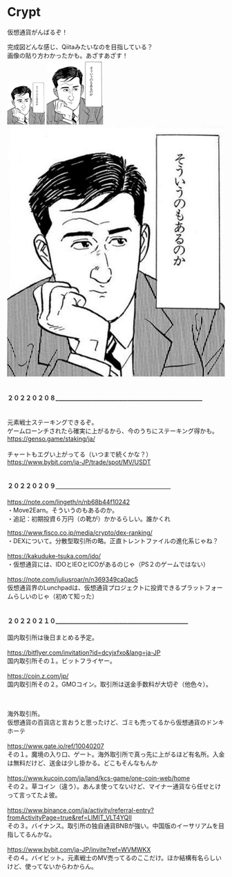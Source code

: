 # Crypt
仮想通貨がんばるぞ！

完成図どんな感じ、Qiitaみたいなのを目指している？<br>
画像の貼り方わかったかも。あざすあざす！<br>
<img src="https://github.com/uhy-uhy/Crypt/blob/main/Ch1hKE5VIAAJhS6.jpeg" height="100px" />
<img src="https://github.com/uhy-uhy/Crypt/blob/main/Ch1hKE5VIAAJhS6.jpeg" height="150px" />
![そういうのもあるのか](https://github.com/uhy-uhy/Crypt/blob/main/Ch1hKE5VIAAJhS6.jpeg)
<br><br>


#### ２０２２０２０８___________________________________________________<br><br>
元素戦士ステーキングできるぞ。<br>
ゲームローンチされたら確実に上がるから、今のうちにステーキング得かも。<br>
https://genso.game/staking/ja/<br>
<br>
チャートもエグい上がってる（いつまで続くかな？）<br>
https://www.bybit.com/ja-JP/trade/spot/MV/USDT<br><br>

#### ２０２２０２０９＿＿＿＿＿＿＿＿＿＿＿＿＿＿＿＿＿＿＿<br>
https://note.com/lingeth/n/nb68b44f10242
<br>・Move2Earn。そういうのもあるのか。<br>・追記：初期投資６万円（の靴が）かかるらしい。誰かくれ<br>

https://www.fisco.co.jp/media/crypto/dex-ranking/ <br>
・DEXについて。分散型取引所の略。正直トレントファイルの進化系じゃね？<br>
<br>
https://kakuduke-tsuka.com/ido/
<br>
・仮想通貨には、IDOとIEOとICOがあるのじゃ（PS２のゲームではない）
<br><br>
https://note.com/juliusroar/n/n369349ca0ac5
<br>
仮想通貨界のLunchpadは、仮想通貨プロジェクトに投資できるプラットフォームらしいのじゃ（初めて知った）
<br><br>

#### ２０２２０２１０______________________________________________<br>
国内取引所は後日まとめる予定。<br><br>
https://bitflyer.com/invitation?id=dcyjxfxo&lang=ja-JP
<br>
国内取引所その１。ビットフライヤー。
<br><br>
https://coin.z.com/jp/
<br>国内取引所その２。GMOコイン。取引所は送金手数料が大切ぞ（他色々）。
<br><br><br>


海外取引所。
<br>仮想通貨の百貨店と言おうと思ったけど、ゴミも売ってるから仮想通貨のドンキホーテ<br>
<br>https://www.gate.io/ref/10040207
<br>その１。魔境の入り口、ゲート。海外取引所で真っ先に上がるほど有名所。入金は無料だけど、送金は少し掛かる。どこもそんなもんか
<br>
<br>https://www.kucoin.com/ja/land/kcs-game/one-coin-web/home
<br>その２。草コイン（違う）。あんま使ってないけど、マイナー通貨なら任せとけって言ってたよ彼。
<br>
<br>https://www.binance.com/ja/activity/referral-entry?fromActivityPage=true&ref=LIMIT_VLT4YQII
<br>その３。バイナンス。取引所の独自通貨BNBが強い。中国版のイーサリアムを目指してるんかな。
<br>
<br>https://www.bybit.com/ja-JP/invite?ref=WVMWKX
<br>その４。バイビット。元素戦士のMV売ってるのここだけ。ほか結構有名らしいけど、使ってないからわからん。
<br>
<br><br>








